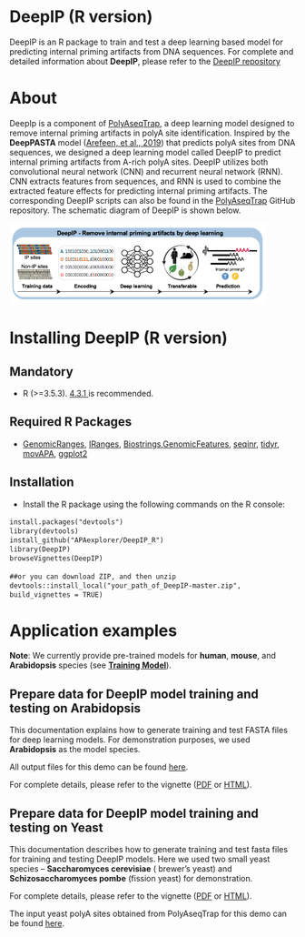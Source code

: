 # DeepIP (R version) 
DeepIP is an R package to train and test a deep learning based model for predicting internal priming artifacts from DNA sequences. For complete and detailed information about **DeepIP**, please refer to the [DeepIP repository](https://github.com/APAexplorer/DeepIP)

About
====================
DeepIp is a component of [PolyAseqTrap](https://github.com/APAexplorer/PolyAseqTrap), a deep learning model designed to remove internal priming artifacts in polyA site identification. Inspired by the **DeepPASTA** model ([Arefeen, et al., 2019](https://doi.org/10.1093/bioinformatics/btz283)) that predicts polyA sites from DNA sequences, we designed a deep learning model called DeepIP to predict internal priming artifacts from A-rich polyA sites. DeepIP utilizes both convolutional neural network (CNN) and recurrent neural network (RNN). CNN extracts features from sequences, and RNN is used to combine the extracted feature effects for predicting internal priming artifacts. The corresponding DeepIP scripts can also be found in the [PolyAseqTrap](https://github.com/APAexplorer/PolyAseqTrap) GitHub repository. The schematic diagram of DeepIP is shown below.

<img src="https://github.com/APAexplorer/PolyAseqTrap/blob/main/img/DeepIP_schema.png" alt="schema" style="width:90%;"/>

Installing DeepIP (R version)
=============
Mandatory 
---------

* R (>=3.5.3). [4.3.1 ](https://www.r-project.org/) is recommended.

Required R Packages
---------
* [GenomicRanges](https://bioconductor.org/packages/release/bioc/html/GenomicRanges.html), [IRanges](https://bioconductor.org/packages/release/bioc/html/IRanges.html), [Biostrings](https://bioconductor.org/packages/release/bioc/html/Biostrings.html),[GenomicFeatures](https://bioconductor.org/packages/release/bioc/html/GenomicFeatures.html), [seqinr](https://cran.r-project.org/web/packages/seqinr/index.html), [tidyr](https://cran.r-project.org/web/packages/tidyr/index.html), [movAPA](https://github.com/BMILAB/movAPA), [ggplot2](https://cran.r-project.org/web/packages/ggplot2/index.html)
  
Installation
---------
* Install the R package using the following commands on the R console:
```
install.packages("devtools")
library(devtools)
install_github("APAexplorer/DeepIP_R")
library(DeepIP)
browseVignettes(DeepIP)

##or you can download ZIP, and then unzip
devtools::install_local("your_path_of_DeepIP-master.zip", build_vignettes = TRUE)
```

Application examples
=============

**Note**: We currently provide pre-trained models for **human**, **mouse**, and **Arabidopsis** species (see **[Training Model](https://github.com/APAexplorer/DeepIP/tree/main/training_model)**).


Prepare data for DeepIP model training and testing on Arabidopsis
---------

This documentation explains how to generate training and test FASTA files for deep learning models. For demonstration purposes, we used **Arabidopsis** as the model species.

All output files for this demo can be found [here](https://github.com/APAexplorer/DeepIP_R/tree/main/demo_data_ath).

For complete details, please refer to the vignette ([PDF](https://apaexplorer.github.io/DeepIP_R/doc/DeepIP_data_preparation.pdf) or [HTML](https://apaexplorer.github.io/DeepIP_R/doc/DeepIP_data_preparation.html)).

Prepare data for DeepIP model training and testing on Yeast
---------

This documentation describes how to generate training and test fasta files for training and testing DeepIP models. Here we used two small yeast species – **Saccharomyces cerevisiae** ( brewer’s yeast) and **Schizosaccharomyces pombe** (fission yeast) for demonstration.



For complete details, please refer to the vignette ([PDF](https://apaexplorer.github.io/DeepIP_R/doc/DeepIP_data_preparation_yeast.pdf) or [HTML](https://apaexplorer.github.io/DeepIP_R/doc/DeepIP_data_preparation_yeast.html)).

The input yeast polyA sites obtained from PolyAseqTrap for this demo can be found [here](https://github.com/APAexplorer/DeepIP_R/tree/main/DeepIP_data_yeast).








  
